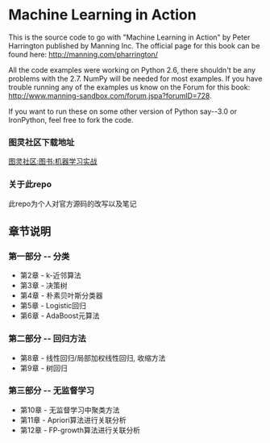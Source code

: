 Machine Learning in Action
==========================

This is the source code to go with "Machine Learning in Action"
by Peter Harrington published by Manning Inc.
The official page for this book can be found here: http://manning.com/pharrington/

All the code examples were working on Python 2.6, there shouldn't be any problems with the 2.7.  NumPy will be needed for most examples.  If you have trouble running any of the examples us know on the Forum for this book: http://www.manning-sandbox.com/forum.jspa?forumID=728.

If you want to run these on some other version of Python say--3.0 or IronPython, feel free to fork the code.

### 图灵社区下载地址
[图灵社区:图书:机器学习实战](http://www.ituring.com.cn/book/1021)

### 关于此repo
此repo为个人对官方源码的改写以及笔记

## 章节说明
### 第一部分 -- 分类
* 第2章 - k-近邻算法
* 第3章 - 决策树
* 第4章 - 朴素贝叶斯分类器
* 第5章 - Logistic回归
* 第6章 - AdaBoost元算法

### 第二部分 -- 回归方法
* 第8章 - 线性回归/局部加权线性回归, 收缩方法
* 第9章 - 树回归

### 第三部分 -- 无监督学习
* 第10章 - 无监督学习中聚类方法
* 第11章 - Apriori算法进行关联分析
* 第12章 - FP-growth算法进行关联分析
